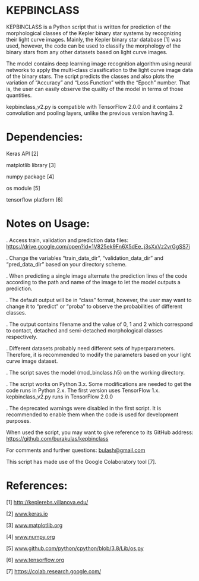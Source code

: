 # KEPBINCLASS
KEPBINCLASS is a Python script that is written for prediction of the morphological classes of the Kepler binary star systems by recognizing their light curve images. Mainly, the Kepler binary star database [1] was used, however, the code can be used to classify the morphology of the binary stars from any other datasets based on light curve images.  

The model contains deep learning image recognition algorithm using neural networks to apply the multi-class classification to the light curve image data of the binary stars. The script predicts the classes and also plots the variation of “Accuracy” and “Loss Function” with the “Epoch” number. That is, the user can easily observe the quality of the model in terms of those quantities. 

kepbinclass_v2.py is compatible with TensorFlow 2.0.0 and it contains 2 convolution and pooling layers, unlike the previous version having 3. 

# Dependencies: 

Keras API [2] 

matplotlib library [3] 

numpy package [4] 

os module [5] 

tensorflow platform [6] 

 
# Notes on Usage: 

. Access train, validation and prediction data files: https://drive.google.com/open?id=1V825ek9Fn6X5dEe_j3sXxVz2vrGgSS7j

. Change the variables “train_data_dir”, “validation_data_dir” and “pred_data_dir” based on your directory scheme. 

. When predicting a single image alternate the prediction lines of the code according to the path and name of the image to let the model outputs a prediction. 

. The default output will be in “class” format, however, the user may want to change it to “predict” or “proba” to observe the probabilities of different classes. 

. The output contains filename and the value of 0, 1 and 2 which correspond to contact, detached and semi-detached morphological classes respectively.  

. Different datasets probably need different sets of hyperparameters. Therefore, it is recommended to modify the parameters based on your light curve image dataset. 

. The script saves the model (mod_binclass.h5) on the working directory. 

. The script works on Python 3.x. Some modifications are needed to get the code runs in Python 2.x. The first version uses TensorFlow 1.x. kepbinclass_v2.py runs in TensorFlow 2.0.0

. The deprecated warnings were disabled in the first script. It is recommended to enable them when the code is used for development purposes. 


When used the script, you may want to give reference to its GitHub address: https://github.com/burakulas/kepbinclass

For comments and further questions: bulash@gmail.com

This script has made use of the Google Colaboratory tool [7]. 

# References: 

[1] http://keplerebs.villanova.edu/   

[2] www.keras.io 

[3] www.matplotlib.org 

[4] www.numpy.org 

[5] www.github.com/python/cpython/blob/3.8/Lib/os.py 

[6] www.tensorflow.org 

[7] https://colab.research.google.com/
